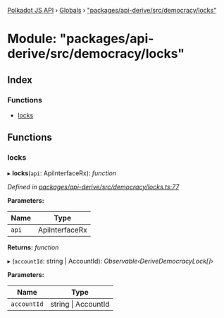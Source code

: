[Polkadot JS API](../README.md) › [Globals](../globals.md) › ["packages/api-derive/src/democracy/locks"](_packages_api_derive_src_democracy_locks_.md)

# Module: "packages/api-derive/src/democracy/locks"

## Index

### Functions

* [locks](_packages_api_derive_src_democracy_locks_.md#locks)

## Functions

###  locks

▸ **locks**(`api`: ApiInterfaceRx): *function*

*Defined in [packages/api-derive/src/democracy/locks.ts:77](https://github.com/polkadot-js/api/blob/eb6b3c5bd4/packages/api-derive/src/democracy/locks.ts#L77)*

**Parameters:**

Name | Type |
------ | ------ |
`api` | ApiInterfaceRx |

**Returns:** *function*

▸ (`accountId`: string | AccountId): *Observable‹DeriveDemocracyLock[]›*

**Parameters:**

Name | Type |
------ | ------ |
`accountId` | string &#124; AccountId |
